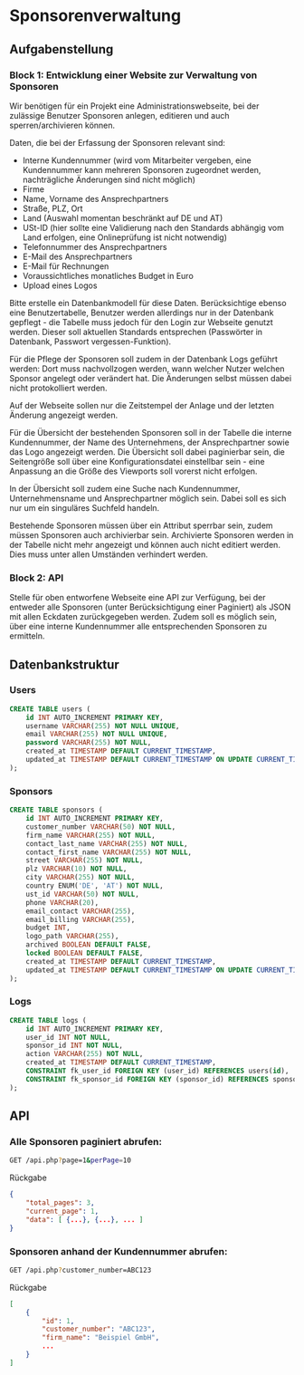 # Sponsorenverwaltung

## Aufgabenstellung

### Block 1: Entwicklung einer Website zur Verwaltung von Sponsoren

Wir benötigen für ein Projekt eine Administrationswebseite, bei der zulässige Benutzer Sponsoren anlegen, editieren und auch sperren/archivieren können.

Daten, die bei der Erfassung der Sponsoren relevant sind:

- Interne Kundennummer (wird vom Mitarbeiter vergeben, eine Kundennummer kann mehreren Sponsoren zugeordnet werden, nachträgliche Änderungen sind nicht möglich)
- Firme
- Name, Vorname des Ansprechpartners
- Straße, PLZ, Ort
- Land (Auswahl momentan beschränkt auf DE und AT)
- USt-ID (hier sollte eine Validierung nach den Standards abhängig vom Land erfolgen, eine Onlineprüfung ist nicht notwendig)
- Telefonnummer des Ansprechpartners
- E-Mail des Ansprechpartners
- E-Mail für Rechnungen
- Voraussichtliches monatliches Budget in Euro
- Upload eines Logos

Bitte erstelle ein Datenbankmodell für diese Daten. Berücksichtige ebenso eine Benutzertabelle, Benutzer werden allerdings nur in der Datenbank gepflegt - die Tabelle muss jedoch für den Login zur Webseite genutzt werden. Dieser soll aktuellen Standards entsprechen (Passwörter in Datenbank, Passwort vergessen-Funktion).

Für die Pflege der Sponsoren soll zudem in der Datenbank Logs geführt werden: Dort muss nachvollzogen werden, wann welcher Nutzer welchen Sponsor angelegt oder verändert hat. Die Änderungen selbst müssen dabei nicht protokolliert werden.

Auf der Webseite sollen nur die Zeitstempel der Anlage und der letzten Änderung angezeigt werden.

Für die Übersicht der bestehenden Sponsoren soll in der Tabelle die interne Kundennummer, der Name des Unternehmens, der Ansprechpartner sowie das Logo angezeigt werden. Die Übersicht soll dabei paginierbar sein, die Seitengröße soll über eine Konfigurationsdatei einstellbar sein - eine Anpassung an die Größe des Viewports soll vorerst nicht erfolgen.

In der Übersicht soll zudem eine Suche nach Kundennummer, Unternehmensname und Ansprechpartner möglich sein. Dabei soll es sich nur um ein singuläres Suchfeld handeln.

Bestehende Sponsoren müssen über ein Attribut sperrbar sein, zudem müssen Sponsoren auch archivierbar sein. Archivierte Sponsoren werden in der Tabelle nicht mehr angezeigt und können auch nicht editiert werden. Dies muss unter allen Umständen verhindert werden.

### Block 2: API

Stelle für oben entworfene Webseite eine API zur Verfügung, bei der entweder alle Sponsoren (unter Berücksichtigung einer Paginiert) als JSON mit allen Eckdaten zurückgegeben werden. Zudem soll es möglich sein, über eine interne Kundennummer alle entsprechenden Sponsoren zu ermitteln.

## Datenbankstruktur

### Users
```sql
CREATE TABLE users (
    id INT AUTO_INCREMENT PRIMARY KEY,
    username VARCHAR(255) NOT NULL UNIQUE,
    email VARCHAR(255) NOT NULL UNIQUE,
    password VARCHAR(255) NOT NULL,
    created_at TIMESTAMP DEFAULT CURRENT_TIMESTAMP,
    updated_at TIMESTAMP DEFAULT CURRENT_TIMESTAMP ON UPDATE CURRENT_TIMESTAMP
);
```

### Sponsors
```sql
CREATE TABLE sponsors (
    id INT AUTO_INCREMENT PRIMARY KEY,
    customer_number VARCHAR(50) NOT NULL,
    firm_name VARCHAR(255) NOT NULL,
    contact_last_name VARCHAR(255) NOT NULL,
    contact_first_name VARCHAR(255) NOT NULL,
    street VARCHAR(255) NOT NULL,
    plz VARCHAR(10) NOT NULL,
    city VARCHAR(255) NOT NULL,
    country ENUM('DE', 'AT') NOT NULL,
    ust_id VARCHAR(50) NOT NULL,
    phone VARCHAR(20),
    email_contact VARCHAR(255),
    email_billing VARCHAR(255),
    budget INT,
    logo_path VARCHAR(255),
    archived BOOLEAN DEFAULT FALSE,
    locked BOOLEAN DEFAULT FALSE,
    created_at TIMESTAMP DEFAULT CURRENT_TIMESTAMP,
    updated_at TIMESTAMP DEFAULT CURRENT_TIMESTAMP ON UPDATE CURRENT_TIMESTAMP
);
```

### Logs
```sql
CREATE TABLE logs (
    id INT AUTO_INCREMENT PRIMARY KEY,
    user_id INT NOT NULL,
    sponsor_id INT NOT NULL,
    action VARCHAR(255) NOT NULL,
    created_at TIMESTAMP DEFAULT CURRENT_TIMESTAMP,
    CONSTRAINT fk_user_id FOREIGN KEY (user_id) REFERENCES users(id),
    CONSTRAINT fk_sponsor_id FOREIGN KEY (sponsor_id) REFERENCES sponsors(id)
);
```

## API

### Alle Sponsoren paginiert abrufen:
```bash
GET /api.php?page=1&perPage=10
```

Rückgabe
```json
{
    "total_pages": 3,
    "current_page": 1,
    "data": [ {...}, {...}, ... ]
}
```

### Sponsoren anhand der Kundennummer abrufen:
```bash
GET /api.php?customer_number=ABC123
```

Rückgabe
```json
[
    {
        "id": 1,
        "customer_number": "ABC123",
        "firm_name": "Beispiel GmbH",
        ...
    }
]
```